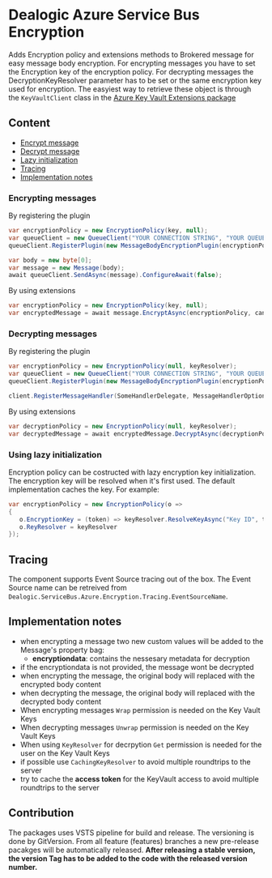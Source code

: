 ﻿# Dealogic Azure Service Bus Encryption

Adds Encryption policy and extensions methods to Brokered message for easy message body encryption.
For encrypting messages you have to set the Encryption key of the encryption policy. For decrypting messages
the DecryptionKeyResolver parameter has to be set or the same encryption key used for encryption.
The easyiest way to retrieve these object is through the `KeyVaultClient` class in the [Azure Key Vault Extensions package](https://www.nuget.org/packages/Microsoft.Azure.KeyVault.Extensions/)

## Content

* [Encrypt message](#encrypt-message)
* [Decrypt message](#decrypt-message)
* [Lazy initialization](#lazy-initialization)
* [Tracing](#tracing)
* [Implementation notes](#implementation-notes)

### <a id="encrypt-message" /> Encrypting messages

By registering the plugin

```csharp
var encryptionPolicy = new EncryptionPolicy(key, null);
var queueClient = new QueueClient("YOUR CONNECTION STRING", "YOUR QUEUE");
queueClient.RegisterPlugin(new MessageBodyEncryptionPlugin(encryptionPolicy));

var body = new byte[0];
var message = new Message(body);
await queueClient.SendAsync(message).ConfigureAwait(false);
```

By using extensions

```csharp
var encryptionPolicy = new EncryptionPolicy(key, null);
var encryptedMessage = await message.EncryptAsync(encryptionPolicy, cancellationToken).ConfigureAwait(false);
```

### <a id="decrypt-message"/>  Decrypting messages

By registering the plugin

```csharp
var encryptionPolicy = new EncryptionPolicy(null, keyResolver);
var queueClient = new QueueClient("YOUR CONNECTION STRING", "YOUR QUEUE");
queueClient.RegisterPlugin(new MessageBodyEncryptionPlugin(encryptionPolicy));

client.RegisterMessageHandler(SomeHandlerDelegate, MessageHandlerOptions);
```

By using extensions

```csharp
var decryptionPolicy = new EncryptionPolicy(null, keyResolver);
var decryptedMessage = await encryptedMessage.DecryptAsync(decryptionPolicy, cancellationToken).ConfigureAwait(false);
```

### <a id="lazy-initialization"/> Using lazy initialization

Encryption policy can be costructed with lazy encryption key initialization. The encryption key will be resolved
when it's first used. The default implementation caches the key. For example:

```csharp
var encryptionPolicy = new EncryptionPolicy(o =>
{
   o.EncryptionKey = (token) => keyResolver.ResolveKeyAsync("Key ID", token);
   o.ReyResolver = keyResolver
});
```

## <a id="tracing" /> Tracing
The component supports Event Source tracing out of the box. The Event Source name can be retreived from
`Dealogic.ServiceBus.Azure.Encryption.Tracing.EventSourceName`.

## <a id="implementation-notes" /> Implementation notes

- when encrypting a message two new custom values will be added to the Message's property bag:
  - **encryptiondata**: contains the nessesary metadata for decryption
- if the encryptiondata is not provided, the message wont be decrypted
- when encrypting the message, the original body will replaced with the encrypted body content
- when decrypting the message, the original body will replaced with the decrypted body content
- When encrypting messages `Wrap` permission is needed on the Key Vault Keys
- When decrypting messages `Unwrap` permission is needed on the Key Vault Keys
- When using `KeyResolver` for decrpytion `Get` permission is needed for the user on the Key Vault Keys
- if possible use `CachingKeyResolver` to avoid multiple roundtrips to the server
- try to cache the **access token** for the KeyVault access to avoid multiple roundtrips to the server

## Contribution

The packages uses VSTS pipeline for build and release. The versioning is done by GitVersion.
From all feature (features) branches a new pre-release pacakges will be automatically released.
**After releasing a stable version, the version Tag has to be added to the code with the released version number.**
